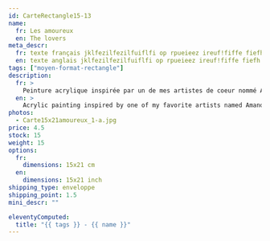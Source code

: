 ```yaml
---
id: CarteRectangle15-13
name:
  fr: Les amoureux
  en: The lovers
meta_descr:
  fr: texte français jklfezilfezilfuiflfi op rpueieez ireuf!fiffe fiefh hfhslfhsfh dfhds fdsfdsifdshfids
  en: texte anglais jklfezilfezilfuiflfi op rpueieez ireuf!fiffe fiefh hfhslfhsfh dfhds fdsfdsifdshfids
tags: ["moyen-format-rectangle"]
description:
  fr: >
    Peinture acrylique inspirée par un de mes artistes de coeur nommé Amano Yoshitaka, en apposant les traits de ce couple à l'encre de chine, contrastant avec le fond coloré. Tuiu eom eofife eeuop upz opea i àe ai ozuzu rpurep ruuupe   ue 	aujzp ueoiry zzyoz yzoyzo zuozu yz yzzyuozyuzazyiourçre oireuo reoryeihliu rptup uo euoàt o tuiy gisgdsjk gqkuz uo yefqjkfegjkey
  en: >
    Acrylic painting inspired by one of my favorite artists named Amano Yoshitaka, applying the features of this couple in Indian ink, contrasting with the colored background. Tuiu eom eofife eeuop upz opea i àe ai ozuzu rpurep ruuupe   ue 	aujzp ueoiry zzyoz yzoyzo zuozu yz yzzyuozyuzazyiourçre oireuo reoryeihliu rptup uo euoàt o tuiy gisgdsjk gqkuz uo yefqjkfegjkey
photos:
  - Carte15x21amoureux_1-a.jpg
price: 4.5
stock: 15
weight: 15
options:
  fr:
    dimensions: 15x21 cm
  en:
    dimensions: 15x21 inch
shipping_type: enveloppe
shipping_point: 1.5
mini_descr: ""

eleventyComputed:
  title: "{{ tags }} - {{ name }}"
---
```

